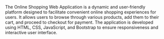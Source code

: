 The Online Shopping Web Application is a dynamic and user-friendly platform designed to facilitate convenient online shopping experiences for users. It allows users to browse through various products, add them to their cart, and proceed to checkout for payment. The application is developed using HTML, CSS, JavaScript, and Bootstrap to ensure responsiveness and interactive user interface.
